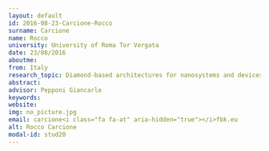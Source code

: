 ```yaml
---
layout: default 
id: 2016-08-23-Carcione-Rocco
surname: Carcione
name: Rocco
university: University of Roma Tor Vergata
date: 23/08/2016
aboutme: 
from: Italy
research_topic: Diamond-based architectures for nanosystems and devices
abstract: 
advisor: Pepponi Giancarlo
keywords: 
website: 
img: no_picture.jpg
email: carcione<i class="fa fa-at" aria-hidden="true"></i>fbk.eu
alt: Rocco Carcione
modal-id: stud20
---
```

